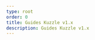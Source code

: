 ```yaml
---
type: root
order: 0
title: Guides Kuzzle v1.x
description: Guides Kuzzle v1.x
---
```


<RedirectToFirstChild />
